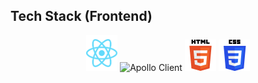 ## Tech Stack (Frontend)

<div align="center">
	<img width="50" src="https://github.com/SpandanChetia/SpandanChetia/blob/main/img/reactjs.svg" alt="React" title="React"/>
	<img width="50" src="https://camo.githubusercontent.com/f55b9e1892c7229314d8ca8d871e9a4cde542ba70bbade40f61c93803d7057cd/68747470733a2f2f6d69726f2e6d656469756d2e636f6d2f6d61782f3330302f302a786456476c454837663963525661522d" alt="Apollo Client" title="Apollo Client"/>
	<img width="50" src="https://github.com/SpandanChetia/SpandanChetia/blob/main/img/html.png" alt="HTML" title="HTML"/>
	<img width="50" src="https://github.com/SpandanChetia/SpandanChetia/blob/main/img/css.png" alt="CSS" title="CSS"/>
</div>
